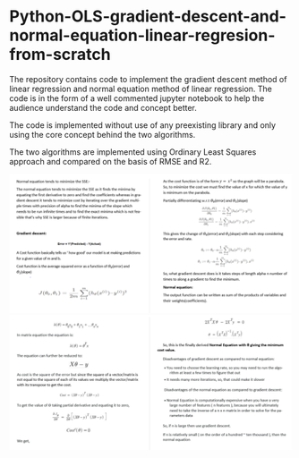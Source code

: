 # Python-OLS-gradient-descent-and-normal-equation-linear-regresion-from-scratch
The repository contains code to implement the gradient descent method of linear regression and normal equation method of linear regression. The code is in the form of a well commented jupyter notebook to help the audience understand the code and concept better.

The code is implemented without use of any preexisting library and only using the core concept behind the two algorithms.

The two algorithms are implemented using Ordinary Least Squares approach and compared on the basis of RMSE and R2.

![](OLS-doc-1.png)
![](OLS-doc-2.png)

